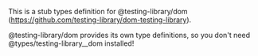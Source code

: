 This is a stub types definition for @testing-library/dom (https://github.com/testing-library/dom-testing-library).

@testing-library/dom provides its own type definitions, so you don't need @types/testing-library__dom installed!